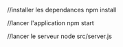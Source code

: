//installer les dependances
npm install 

//lancer l'application
npm start 

//lancer le serveur
node src/server.js